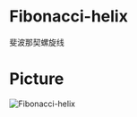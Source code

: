 # Fibonacci-helix
斐波那契螺旋线

# Picture
![Fibonacci-helix](https://raw.githubusercontent.com/kareluo/Fibonacci-helix/master/helix.png)
